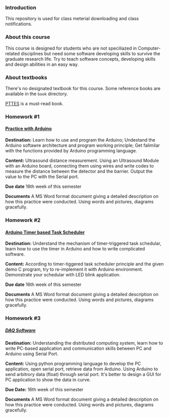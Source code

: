 ### Introduction

This repository is used for class meterial downloading and class notifications.

### About this course

This course is designed for students who are not speciliazed in Computer-related disciplines but need some software developing skills to survive the graduate research life. Try to teach software concepts, developing skills and design abilities in an easy way. 

### About textbooks

There's no designated textbook for this course. Some reference books are available in the `book` directory.

[PTTES](book/pttes\_0408a.pdf) is a must-read book.

### Homework #1

#### <u>Practice with Arduino</u>

**Destination:** Learn how to use and program the Arduino; Undestand the Arduino softawre architecture and program working principle; Get falimilar with the functions provided by Arduino programming language.

**Content:** Ultrasound distance measurement.  Using an Ultrasound Module with an Arduino board, connecting them using wires and write codes to measure the distance between the detector and the barrier. Output the value to the PC with the Serial port.

**Due date** 16th week of this semester

**Documents** A MS Word format document giving a detailed description on how this practice were conducted. Using words and pictures, diagrams gracefully.

### Homework #2

#### <u>Arduino Timer based Task Scheduler</u>

**Destination:** Understand the mechanism of timer-triggered task schedular, learn how to use the timer in Arduino and how to write complicated software.

**Content:** According to timer-tiggered task scheduler principle and the given demo C program, try to re-implement it with Arduino environment. Demonstrate your schedular with LED blink application. 

**Due date** 16th week of this semester

**Documents** A MS Word format document giving a detailed description on how this practice were conducted. Using words and pictures, diagrams gracefully.


### Homework #3

##### <u>DAQ Software</u>

**Destination:** Understanding the distributed computing system, learn how to write PC-based application and communication skills between PC and Arduino using Serial Port.

**Content:** Using python programming language to develop the PC application, open serial port, retrieve data from Arduino. Using Arduino to send arbitrory data (float) through serial port. It's better to design a GUI for PC application to show the data in curve.

**Due Date:** 16th week of this semester

**Documents** A MS Word format document giving a detailed description on how this practice were conducted. Using words and pictures, diagrams gracefully.
